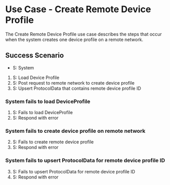 # Use Case - Create Remote Device Profile

The Create Remote Device Profile use case describes the steps that occur when
the system creates one device profile on a remote network.

## Success Scenario

* S: System

1. S: Load Device Profile
2. S: Post request to remote network to create device profile
3. S: Upsert ProtocolData that contains remote device profile ID

### System fails to load DeviceProfile

1. S: Fails to load DeviceProfile
2. S: Respond with error

### System fails to create device profile on remote network

2. S: Fails to create remote device profile
3. S: Respond with error

### System fails to upsert ProtocolData for remote device profile ID

3. S: Fails to upsert ProtocolData for remote device profile ID
4. S: Respond with error
